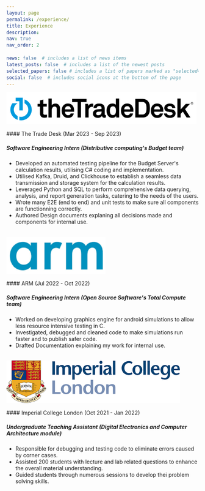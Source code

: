 ```yaml
---
layout: page
permalink: /experience/
title: Experience
description:
nav: true
nav_order: 2

news: false  # includes a list of news items
latest_posts: false  # includes a list of the newest posts
selected_papers: false # includes a list of papers marked as "selected={true}"
social: false  # includes social icons at the bottom of the page
---
```

<p style="text-align: left"><img src="../assets/img/TTD2.png"></p>
#### The Trade Desk (Mar 2023 - Sep 2023)

##### *Software Engineering Intern (Distributive computing's Budget team)*
- Developed an automated testing pipeline for the Budget Server's calculation results, utilising C# coding and implementation.
- Utilised Kafka, Druid, and Clickhouse to establish a seamless data transmission and storage system for the calculation results.
- Leveraged Python and SQL to perform comprehensive data querying, analysis, and report generation tasks, catering to the needs of the users.
- Wrote many E2E (end to end) and unit tests to make sure all components are functionning correctly.
- Authored Design documents explaning all decisions made and components for internal use.
<br/><br/>

<p style="text-align: left"><img src="../assets/img/ARM5.png"></p>
#### ARM (Jul 2022 - Oct 2022)

##### *Software Engineering Intern (Open Source Software's Total Compute team)*
- Worked on developing graphics engine for android simulations to allow less resource intensive testing in C.
- Investigated, debugged and cleaned code to make simulations run faster and to publish safer code.
- Drafted Documentation explaining my work for internal use.
<br/><br/>

<p style="text-align: left"><img src="../assets/img/IC2.png"></p>
#### Imperial College London (Oct 2021 - Jan 2022)

##### *Undergraduate Teaching Assistant (Digital Electronics and Computer Architecture module)*
- Responsible for debugging and testing code to eliminate errors caused by corner cases.
- Assisted 200 students with lecture and lab related questions to enhance the overall material understanding.
- Guided students through numerous sessions to develop thei problem solving skills.
<br/><br/>
